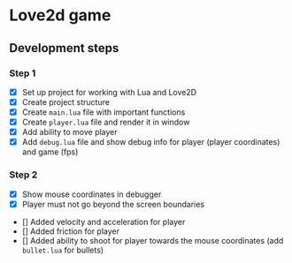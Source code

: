 # Love2d game

## Development steps

### Step 1

- [x] Set up project for working with Lua and Love2D
- [x] Create project structure
- [x] Create `main.lua` file with important functions
- [x] Create `player.lua` file and render it in window
- [x] Add ability to move player
- [x] Add `debug.lua` file and show debug info for player (player coordinates) and game (fps)

### Step 2

- [x] Show mouse coordinates in debugger
- [x] Player must not go beyond the screen boundaries
- [] Added velocity and acceleration for player
- [] Added friction for player
- [] Added ability to shoot for player towards the mouse coordinates (add `bullet.lua` for bullets)
